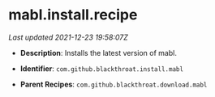 # mabl.install.recipe

_Last updated 2021-12-23 19:58:07Z_

- **Description**: Installs the latest version of mabl.

- **Identifier**: `com.github.blackthroat.install.mabl`

- **Parent Recipes**: `com.github.blackthroat.download.mabl`